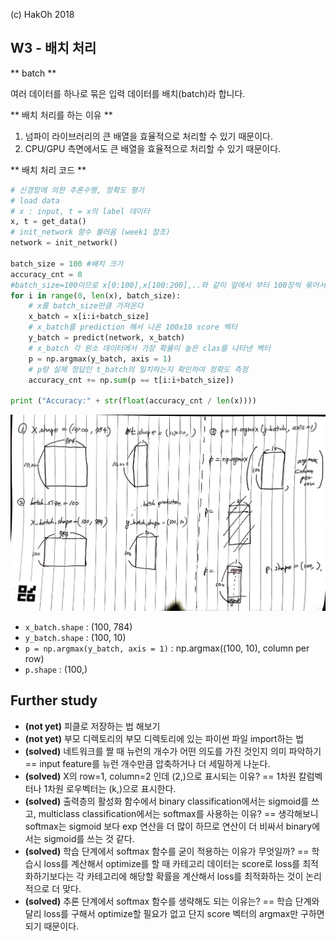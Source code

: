(c) HakOh 2018

## W3 - 배치 처리

** batch **

여러 데이터를 하나로 묶은 입력 데이터를 배치(batch)라 합니다.


** 배치 처리를 하는 이유 **

1. 넘파이 라이브러리의 큰 배열을 효율적으로 처리할 수 있기 때문이다.
2. CPU/GPU 측면에서도 큰 배열을 효율적으로 처리할 수 있기 때문이다.

** 배치 처리 코드 **

```python
# 신경망에 의한 추론수행, 정확도 평가
# load data
# x : input, t = x의 label 데이터
x, t = get_data()
# init_network 함수 불러옴 (week1 참조)
network = init_network()

batch_size = 100 #배치 크기
accuracy_cnt = 0
#batch_size=100이므로 x[0:100],x[100:200],..와 같이 앞에서 부터 100장씩 묶어서 꺼냄
for i in range(0, len(x), batch_size):
    # x를 batch_size만큼 가져온다
    x_batch = x[i:i+batch_size]
    # x_batch를 prediction 해서 나온 100x10 score 벡터
    y_batch = predict(network, x_batch)
    # x_batch 각 원소 데이터에서 가장 확률이 높은 clas를 나타낸 벡터
    p = np.argmax(y_batch, axis = 1)
    # p랑 실제 정답인 t_batch의 일치하는지 확인하여 정확도 측정
    accuracy_cnt += np.sum(p == t[i:i+batch_size])

print ("Accuracy:" + str(float(accuracy_cnt / len(x))))
```

![batch](/images/batch.jpeg)

+ `x_batch.shape` : (100, 784)
+ `y_batch.shape` : (100, 10)
+ `p = np.argmax(y_batch, axis = 1)` : np.argmax((100, 10), column per row)
+ `p.shape` : (100,)

## Further study

+ **(not yet)** 피클로 저장하는 법 해보기
+ **(not yet)** 부모 디렉토리의 부모 디렉토리에 있는 파이썬 파일 import하는 법
+ **(solved)** 네트워크를 짤 때 뉴런의 개수가 어떤 의도를 가진 것인지 의미 파악하기 == input feature를 뉴런 개수만큼 압축하거나 더 세밀하게 나눈다.
+ **(solved)** X의 row=1, column=2 인데 (2,)으로 표시되는 이유? == 1차원 칼럼벡터나 1차원 로우벡터는 (k,)으로 표시한다.
+ **(solved)** 출력층의 활성화 함수에서 binary classification에서는 sigmoid를 쓰고, multiclass classification에서는 softmax를 사용하는 이유? == 생각해보니 softmax는 sigmoid 보다 exp 연산을 더 많이 하므로 연산이 더 비싸서 binary에서는 sigmoid를 쓰는 것 같다.
+ **(solved)** 학습 단계에서 softmax 함수를 굳이 적용하는 이유가 무엇일까? == 학습시 loss를 계산해서 optimize를 할 때 카테고리 데이터는 score로 loss를 최적화하기보다는 각 카테고리에 해당할 확률을 계산해서 loss를 최적화하는 것이 논리적으로 더 맞다.
+ **(solved)** 추론 단계에서 softmax 함수를 생략해도 되는 이유는? == 학습 단계와 달리 loss를 구해서 optimize할 필요가 없고 단지 score 벡터의 argmax만 구하면 되기 때문이다.

